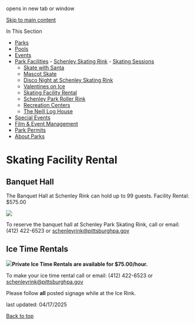 opens in new tab or window

[Skip to main content](https://www.pittsburghpa.gov/Recreation-Events/Park-Facilities/Schenley-Skating-Rink/Skating-Facility-Rental#main-content)

In This Section

- [Parks](https://www.pittsburghpa.gov/Recreation-Events/Parks)
- [Pools](https://www.pittsburghpa.gov/Recreation-Events/Pools)
- [Events](https://www.pittsburghpa.gov/Recreation-Events/Events)
- [Park Facilities](https://www.pittsburghpa.gov/Recreation-Events/Park-Facilities)  - [Schenley Skating Rink](https://www.pittsburghpa.gov/Recreation-Events/Park-Facilities/Schenley-Skating-Rink)    - [Skating Sessions](https://www.pittsburghpa.gov/Recreation-Events/Park-Facilities/Schenley-Skating-Rink/Skating-Sessions)
    - [Skate with Santa](https://www.pittsburghpa.gov/Recreation-Events/Park-Facilities/Schenley-Skating-Rink/Skate-with-Santa)
    - [Mascot Skate](https://www.pittsburghpa.gov/Recreation-Events/Park-Facilities/Schenley-Skating-Rink/Mascot-Skate)
    - [Disco Night at Schenley Skating Rink](https://www.pittsburghpa.gov/Recreation-Events/Park-Facilities/Schenley-Skating-Rink/Disco-Night-at-Schenley-Skating-Rink)
    - [Valentines on Ice](https://www.pittsburghpa.gov/Recreation-Events/Park-Facilities/Schenley-Skating-Rink/Valentines-on-Ice)
    - [Skating Facility Rental](https://www.pittsburghpa.gov/Recreation-Events/Park-Facilities/Schenley-Skating-Rink/Skating-Facility-Rental)
    - [Schenley Park Roller Rink](https://www.pittsburghpa.gov/Recreation-Events/Park-Facilities/Schenley-Skating-Rink/Schenley-Park-Roller-Rink)
  - [Recreation Centers](https://www.pittsburghpa.gov/Recreation-Events/Park-Facilities/Recreation-Centers)
  - [The Neill Log House](https://www.pittsburghpa.gov/Recreation-Events/Park-Facilities/The-Neill-Log-House)
- [Special Events](https://www.pittsburghpa.gov/Recreation-Events/Special-Events)
- [Film & Event Management](https://www.pittsburghpa.gov/Recreation-Events/Film-Event-Management)
- [Park Permits](https://www.pittsburghpa.gov/Recreation-Events/Park-Permits)
- [About Parks](https://www.pittsburghpa.gov/Recreation-Events/About-Parks)

# Skating Facility Rental

## Banquet Hall

The Banquet Hall at Schenley Rink can hold up to 99 guests. Facility Rental: $575.00

![](https://www.pittsburghpa.gov/files/assets/city/v/1/parks/images/facilities/17822_banquetroomwebbetterfinal.jpg)

To reserve the banquet hall at Schenley Park Skating Rink, call or email: (412) 422-6523 or [schenleyrink@pittsburghpa.gov](mailto:schenleyrink@pittsburghpa.gov)

## Ice Time Rentals

![](https://www.pittsburghpa.gov/files/assets/city/v/1/parks/images/facilities/12206_rink_aerial_photo.jpg)**Private Ice Time Rentals are available for $75.00/hour.**

To make your ice time rental call or email: (412) 422-6523 or [schenleyrink@pittsburghpa.gov](mailto:schenleyrink@pittsburghpa.gov)

Please follow **all** posted signage while at the Ice Rink.

last updated: 04/17/2025

[Back to top](https://www.pittsburghpa.gov/Recreation-Events/Park-Facilities/Schenley-Skating-Rink/Skating-Facility-Rental#body-top)
